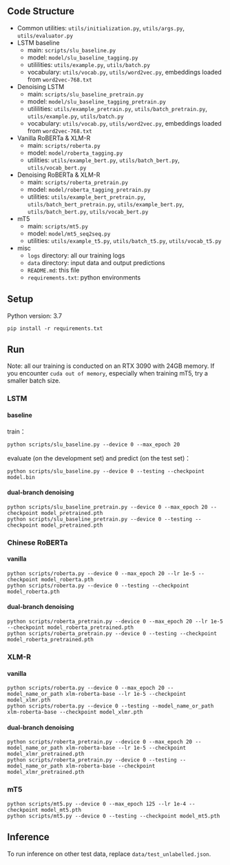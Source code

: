 ## Code Structure

+ Common utilities: `utils/initialization.py`, `utils/args.py`, `utils/evaluator.py`
+ LSTM baseline
    + main: `scripts/slu_baseline.py`
    + model: `model/slu_baseline_tagging.py`
    + utililities: `utils/example.py`, `utils/batch.py`
    + vocabulary: `utils/vocab.py`, `utils/word2vec.py`, embeddings loaded from `word2vec-768.txt`
+ Denoising LSTM
  + main: `scripts/slu_baseline_pretrain.py`
  + model: `model/slu_baseline_tagging_pretrain.py`
  + utililities: `utils/example_pretrain.py`, `utils/batch_pretrain.py`, `utils/example.py`, `utils/batch.py`
  + vocabulary: `utils/vocab.py`, `utils/word2vec.py`, embeddings loaded from `word2vec-768.txt`
+ Vanilla RoBERTa & XLM-R
  + main: `scripts/roberta.py`
  + model: `model/roberta_tagging.py`
  + utilities: `utils/example_bert.py`, `utils/batch_bert.py`, `utils/vocab_bert.py`
+ Denoising RoBERTa & XLM-R
  + main: `scripts/roberta_pretrain.py`
  + model: `model/roberta_tagging_pretrain.py`
  + utilities: `utils/example_bert_pretrain.py`, `utils/batch_bert_pretrain.py`, `utils/example_bert.py`, `utils/batch_bert.py`, `utils/vocab_bert.py`
+ mT5
  + main: `scripts/mt5.py`
  + model: `model/mt5_seq2seq.py`
  + utilities: `utils/example_t5.py`, `utils/batch_t5.py`, `utils/vocab_t5.py`
+ misc
  + `logs` directory: all our training logs
  + `data` directory: input data and output predictions
  + `README.md`: this file
  + `requirements.txt`: python environments

## Setup
Python version: 3.7

    pip install -r requirements.txt

## Run
Note: all our training is conducted on an RTX 3090 with 24GB memory. If you encounter `cuda out of memory`, especially when training mT5, try a smaller batch size.

### LSTM
#### baseline
train：

    python scripts/slu_baseline.py --device 0 --max_epoch 20
evaluate (on the development set) and predict (on the test set)：

    python scripts/slu_baseline.py --device 0 --testing --checkpoint model.bin

#### dual-branch denoising
    python scripts/slu_baseline_pretrain.py --device 0 --max_epoch 20 --checkpoint model_pretrained.pth
    python scripts/slu_baseline_pretrain.py --device 0 --testing --checkpoint model_pretrained.pth

### Chinese RoBERTa
#### vanilla
    python scripts/roberta.py --device 0 --max_epoch 20 --lr 1e-5 --checkpoint model_roberta.pth
    python scripts/roberta.py --device 0 --testing --checkpoint model_roberta.pth

#### dual-branch denoising
    python scripts/roberta_pretrain.py --device 0 --max_epoch 20 --lr 1e-5 --checkpoint model_roberta_pretrained.pth
    python scripts/roberta_pretrain.py --device 0 --testing --checkpoint model_roberta_pretrained.pth

### XLM-R
#### vanilla
    python scripts/roberta.py --device 0 --max_epoch 20 --model_name_or_path xlm-roberta-base --lr 1e-5 --checkpoint model_xlmr.pth
    python scripts/roberta.py --device 0 --testing --model_name_or_path xlm-roberta-base --checkpoint model_xlmr.pth

#### dual-branch denoising
    python scripts/roberta_pretrain.py --device 0 --max_epoch 20 --model_name_or_path xlm-roberta-base --lr 1e-5 --checkpoint model_xlmr_pretrained.pth
    python scripts/roberta_pretrain.py --device 0 --testing --model_name_or_path xlm-roberta-base --checkpoint model_xlmr_pretrained.pth

### mT5
    python scripts/mt5.py --device 0 --max_epoch 125 --lr 1e-4 --checkpoint model_mt5.pth
    python scripts/mt5.py --device 0 --testing --checkpoint model_mt5.pth

## Inference
To run inference on other test data, replace `data/test_unlabelled.json`.



